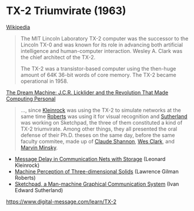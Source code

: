 # TX-2 Triumvirate (1963)

[Wikipedia](https://en.wikipedia.org/wiki/TX-2)

> The MIT Lincoln Laboratory TX-2 computer was the successor to the Lincoln TX-0 and was known for its role in advancing both artificial intelligence and human-computer interaction. Wesley A. Clark was the chief architect of the TX-2.
>
> The TX-2 was a transistor-based computer using the then-huge amount of 64K 36-bit words of core memory. The TX-2 became operational in 1958. 

[The Dream Machine: J.C.R. Licklider and the Revolution That Made Computing Personal](http://www.amazon.com/Dream-Machine-Licklider-Revolution-Computing/dp/0670899763)

> ..., since [Kleinrock](https://en.wikipedia.org/wiki/Leonard_Kleinrock) was using the TX-2 to simulate networks at the same time [Roberts](https://en.wikipedia.org/wiki/Lawrence_Roberts_(scientist)) was using it for visual recognition and [Sutherland](https://en.wikipedia.org/wiki/Ivan_Sutherland) was working on Sketchpad, the three of them constituted a kind of TX-2 triumvirate. Among other things, they all presented the oral defense of their Ph.D. theses on the same day, before the same faculty commitee, made up of [Claude Shannon](https://en.wikipedia.org/wiki/Claude_Shannon), [Wes Clark](https://en.wikipedia.org/wiki/Wesley_A._Clark), and [Marvin Minsky](https://en.wikipedia.org/wiki/Marvin_Minsky).

- [Message Delay in Communication Nets with Storage](Kleinrock.pdf) (Leonard Kleinrock)
- [Machine Perception of Three-dimensional Solids](Roberts.pdf) (Lawrence Gilman Roberts)
- [Sketchpad, a Man-machine Graphical Communication System](Sutherland.pdf) (Ivan Edward Sutherland)

https://www.digital-message.com/learn/TX-2
